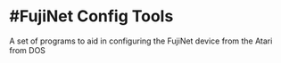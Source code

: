 #FujiNet Config Tools
=========

A set of programs to aid in configuring the FujiNet device from the Atari from DOS
